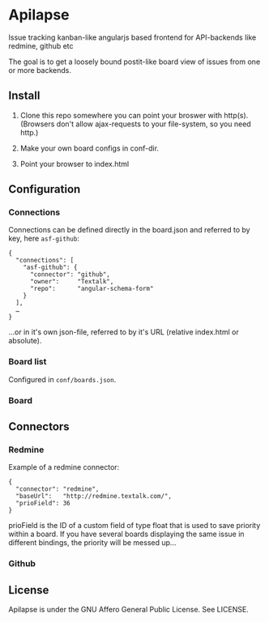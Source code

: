 Apilapse
========

Issue tracking kanban-like angularjs based frontend for API-backends like redmine, github etc

The goal is to get a loosely bound postit-like board view of issues from one or more backends.


Install
-------

1. Clone this repo somewhere you can point your broswer with http(s).  (Browsers don't allow
ajax-requests to your file-system, so you need http.)

2. Make your own board configs in conf-dir.

3. Point your browser to index.html



Configuration
-------------


### Connections

Connections can be defined directly in the board.json and referred to by key, here `asf-github`:
```
{
  "connections": [
    "asf-github": {
      "connector": "github",
      "owner":     "Textalk",
      "repo":      "angular-schema-form"
    }
  ],
  …
}
```

…or in it's own json-file, referred to by it's URL (relative index.html or absolute).


### Board list

Configured in `conf/boards.json`.



### Board


Connectors
----------

### Redmine

Example of a redmine connector:
```
{
  "connector": "redmine",
  "baseUrl":   "http://redmine.textalk.com/",
  "prioField": 36
}
```

prioField is the ID of a custom field of type float that is used to save priority within a board.
If you have several boards displaying the same issue in different bindings, the priority will be
messed up…


### Github


License
-------

Apilapse is under the GNU Affero General Public License.  See LICENSE.
